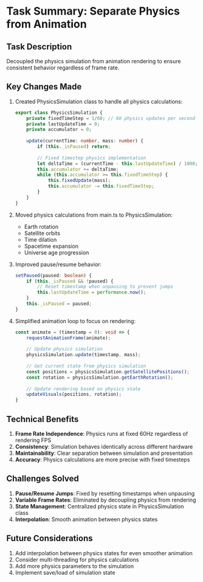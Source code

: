 # Task Summary: Separate Physics from Animation

## Task Description
Decoupled the physics simulation from animation rendering to ensure consistent behavior regardless of frame rate.

## Key Changes Made

1. Created PhysicsSimulation class to handle all physics calculations:
   ```typescript
   export class PhysicsSimulation {
       private fixedTimeStep = 1/60; // 60 physics updates per second
       private lastUpdateTime = 0;
       private accumulator = 0;
       
       update(currentTime: number, mass: number) {
           if (this._isPaused) return;
           
           // Fixed timestep physics implementation
           let deltaTime = (currentTime - this.lastUpdateTime) / 1000;
           this.accumulator += deltaTime;
           while (this.accumulator >= this.fixedTimeStep) {
               this.fixedUpdate(mass);
               this.accumulator -= this.fixedTimeStep;
           }
       }
   }
   ```

2. Moved physics calculations from main.ts to PhysicsSimulation:
   - Earth rotation
   - Satellite orbits 
   - Time dilation
   - Spacetime expansion
   - Universe age progression

3. Improved pause/resume behavior:
   ```typescript
   setPaused(paused: boolean) {
       if (this._isPaused && !paused) {
           // Reset timestamp when unpausing to prevent jumps
           this.lastUpdateTime = performance.now();
       }
       this._isPaused = paused;
   }
   ```

4. Simplified animation loop to focus on rendering:
   ```typescript
   const animate = (timestamp = 0): void => {
       requestAnimationFrame(animate);
       
       // Update physics simulation
       physicsSimulation.update(timestamp, mass);
       
       // Get current state from physics simulation
       const positions = physicsSimulation.getSatellitePositions();
       const rotation = physicsSimulation.getEarthRotation();
       
       // Update rendering based on physics state
       updateVisuals(positions, rotation);
   }
   ```

## Technical Benefits

1. **Frame Rate Independence**: Physics runs at fixed 60Hz regardless of rendering FPS
2. **Consistency**: Simulation behaves identically across different hardware
3. **Maintainability**: Clear separation between simulation and presentation
4. **Accuracy**: Physics calculations are more precise with fixed timesteps

## Challenges Solved

1. **Pause/Resume Jumps**: Fixed by resetting timestamps when unpausing
2. **Variable Frame Rates**: Eliminated by decoupling physics from rendering
3. **State Management**: Centralized physics state in PhysicsSimulation class
4. **Interpolation**: Smooth animation between physics states

## Future Considerations

1. Add interpolation between physics states for even smoother animation
2. Consider multi-threading for physics calculations
3. Add more physics parameters to the simulation
4. Implement save/load of simulation state

